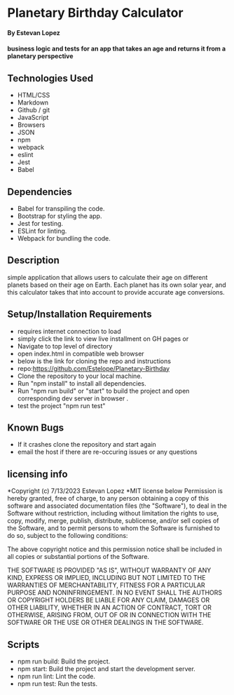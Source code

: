 # Planetary Birthday Calculator

 #### By Estevan Lopez

#### business logic and tests for an app that takes an age and returns it from a planetary perspective 

## Technologies Used

* HTML/CSS
* Markdown
* Github / git
* JavaScript
* Browsers
* JSON
* npm
* webpack
* eslint
* Jest
* Babel

## Dependencies
* Babel for transpiling the code.
* Bootstrap for styling the app.
* Jest for testing.
* ESLint for linting.
* Webpack for bundling the code.


## Description
simple application that allows users to calculate their age on different planets based on their age on Earth. Each planet has its own solar year, and this calculator takes that into account to provide accurate age conversions.



## Setup/Installation Requirements

* requires internet connection to load
* simply click the link to view live installment on GH pages 
 or
* Navigate to top level of directory
* open index.html in compatible web browser
* below is the link for cloning the repo and instructions 
* repo:https://github.com/Estelope/Planetary-Birthday
* Clone the repository to your local machine.
* Run "npm install" to install all dependencies.
* Run "npm run build" or "start" to build the project and open corresponding dev server in browser .
* test the project "npm run test"


## Known Bugs

* If it crashes clone the repository and start again
* email the host if there are re-occuring issues or any questions

## licensing info 
*Copyright (c) 7/13/2023 Estevan Lopez
*MIT license below
Permission is hereby granted, free of charge, to any person obtaining a copy
of this software and associated documentation files (the "Software"), to deal
in the Software without restriction, including without limitation the rights
to use, copy, modify, merge, publish, distribute, sublicense, and/or sell
copies of the Software, and to permit persons to whom the Software is
furnished to do so, subject to the following conditions:

The above copyright notice and this permission notice shall be included in all
copies or substantial portions of the Software.

THE SOFTWARE IS PROVIDED "AS IS", WITHOUT WARRANTY OF ANY KIND, EXPRESS OR
IMPLIED, INCLUDING BUT NOT LIMITED TO THE WARRANTIES OF MERCHANTABILITY,
FITNESS FOR A PARTICULAR PURPOSE AND NONINFRINGEMENT. IN NO EVENT SHALL THE
AUTHORS OR COPYRIGHT HOLDERS BE LIABLE FOR ANY CLAIM, DAMAGES OR OTHER
LIABILITY, WHETHER IN AN ACTION OF CONTRACT, TORT OR OTHERWISE, ARISING FROM,
OUT OF OR IN CONNECTION WITH THE SOFTWARE OR THE USE OR OTHER DEALINGS IN THE
SOFTWARE.

## Scripts
* npm run build: Build the project.
* npm start: Build the project and start the development server.
* npm run lint: Lint the code.
* npm run test: Run the tests.

